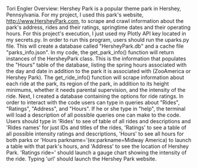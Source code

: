 Tori Engler
Overview:
Hershey Park is a popular theme park in Hershey, Pennsylvania. For my project, I used this park's website, http://www.HersheyPark.com, to scrape and crawl information about the park's address, rides and their ratings, springtime dates and their operating hours.
For this project's execution, I just used my Plotly API key located in my secrets.py.
In order to run this program, users should run the uparks.py file. This will create a database called "HersheyPark.db" and a cache file "parks_info.json".
In my code, the get_park_info() function will return instances of the HersheyPark class. This is the information that populates the "Hours" table of the database, listing the spring hours associated with the day and date in addition to the park it is associated with (ZooAmerica or Hershey Park).
The get_ride_info() function will scrape information about each ride at the park, its region of the park, in addition to its height minimums, whether it needs parental supervision, and the intensity of the ride.
Next, I created a database containing the options for ride ratings.
In order to interact with the code users can type in queries about "Rides", "Ratings", "Address", and "Hours". If he or she type in "help", the terminal will load a description of all possible queries one can make to the code. Users should type in 'Rides' to see of table of all rides and descriptions and 'Rides names' for just IDs and titles of the rides, 'Ratings' to see a table of all possible intensity ratings and descriptions, 'Hours' to see all hours for both parks or 'Hours parkname=<name>'(ex:parkname=Midway America) to launch a table with that park's hours, and 'Address' to see the location of Hershey Park. 'Ratings ride=<name>' should launch a gauge chart showing the intensity of the ride. Typing 'url' should launch the Hershey Park website.

